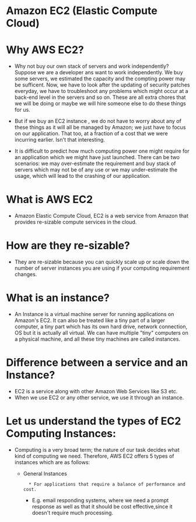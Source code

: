 # Amazon EC2 (Elastic Compute Cloud)


# Why AWS EC2?

* Why not buy our own stack of servers and work independently? Suppose we are a developer ans want to
  work independently. We buy some servers, we estimated the capacity and the compting power may be
  sufficent. Now, we have to look after the updating of security patches everyday, we have to 
  troubleshoot any problems which might occur at a back-end level in the servers and so on. These are
  all extra chores that we will be doing or maybe we will hire someone else to do these things for us.

* But if we buy an EC2 instance , we do not have to worry about any of these things as it will all be
  managed by Amazon; we just have to focus on our application. That too, at a fraction of a cost that
  we were incurring earlier. Isn't that interesting.

* It is difficult to predict how much computing power one might require for an application which we 
  might have just launched. There can be two scenarios: we may over-estimate the requirement and buy
  stack of servers which may not be of any use or we may under-estimate the usage, which will lead to
  the crashing of our application.

# What is AWS EC2

* Amazon Elastic Compute Cloud, EC2 is a web service from Amazon that provides re-sizable compute 
  services in the cloud.

# How are they re-sizable?

* They are re-sizable because you can quickly scale up or scale down the number of server instances
  you are using if your computing requirement changes.

# What is an instance?

* An Instance is a virtual machine server for running applications on Amazon's EC2. It can also
  be treated like a tiny part of a larger computer, a tiny part which has its own hard drive, network
  connection, OS but it is actually all virtual. We can have multiple "tiny" computers on a physical
  machine, and all these tiny machines are called instances.

# Difference between a service and an Instance?
* EC2 is a service along with other Amazon Web Services like S3 etc.
* When we use EC2 or any other service, we use it through an instance.

# Let us understand the types of EC2 Computing Instances:
* Computing is a very broad term; the nature of our task decides what kind of computing we need.
  Therefore, AWS EC2 offers 5 types of instances which are as follows:
    
	* General Instances

     	    * For applications that require a balance of performance and cost.
		* E.g. email responding systems, where we need a prompt response as well as
			  that it should be cost effective,since it doesn't require much processing.



